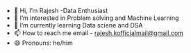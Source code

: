 - 👋 Hi, I’m Rajesh -Data Enthusiast
- 👀 I’m interested in Problem solving and Machine Learning
- 🌱 I’m currently learning Data sciene and DSA
- 📫 How to reach me email - rajesh.kofficialmail@gmail.com
- 😄 Pronouns: he/him

<!---
RajeshK1006/RajeshK1006 is a ✨ special ✨ repository because its `README.md` (this file) appears on your GitHub profile.
You can click the Preview link to take a look at your changes.
--->
